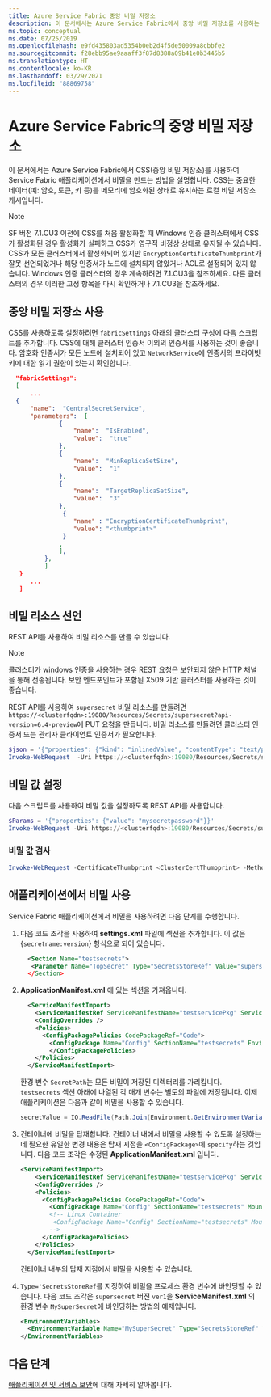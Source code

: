 ```yaml
---
title: Azure Service Fabric 중앙 비밀 저장소
description: 이 문서에서는 Azure Service Fabric에서 중앙 비밀 저장소를 사용하는 방법을 설명합니다.
ms.topic: conceptual
ms.date: 07/25/2019
ms.openlocfilehash: e9fd435803ad5354b0eb2d4f5de50009a8cbbfe2
ms.sourcegitcommit: f28ebb95ae9aaaff3f87d8388a09b41e0b3445b5
ms.translationtype: HT
ms.contentlocale: ko-KR
ms.lasthandoff: 03/29/2021
ms.locfileid: "88869758"
---
```

# <a name="central-secrets-store-in-azure-service-fabric"></a>Azure Service Fabric의 중앙 비밀 저장소 
이 문서에서는 Azure Service Fabric에서 CSS(중앙 비밀 저장소)를 사용하여 Service Fabric 애플리케이션에서 비밀을 만드는 방법을 설명합니다. CSS는 중요한 데이터(예: 암호, 토큰, 키 등)를 메모리에 암호화된 상태로 유지하는 로컬 비밀 저장소 캐시입니다.

  > [!NOTE] 
  > SF 버전 7.1.CU3 이전에 CSS를 처음 활성화할 때 Windows 인증 클러스터에서 CSS가 활성화된 경우 활성화가 실패하고 CSS가 영구적 비정상 상태로 유지될 수 있습니다. CSS가 모든 클러스터에서 활성화되어 있지만 `EncryptionCertificateThumbprint`가 잘못 선언되었거나 해당 인증서가 노드에 설치되지 않았거나 ACL로 설정되어 있지 않습니다. Windows 인증 클러스터의 경우 계속하려면 7.1.CU3을 참조하세요. 다른 클러스터의 경우 이러한 고정 항목을 다시 확인하거나 7\.1.CU3을 참조하세요.
  
## <a name="enable-central-secrets-store"></a>중앙 비밀 저장소 사용
CSS를 사용하도록 설정하려면 `fabricSettings` 아래의 클러스터 구성에 다음 스크립트를 추가합니다. CSS에 대해 클러스터 인증서 이외의 인증서를 사용하는 것이 좋습니다. 암호화 인증서가 모든 노드에 설치되어 있고 `NetworkService`에 인증서의 프라이빗 키에 대한 읽기 권한이 있는지 확인합니다.
  ```json
    "fabricSettings": 
    [
        ...
    {
        "name":  "CentralSecretService",
        "parameters":  [
                {
                    "name":  "IsEnabled",
                    "value":  "true"
                },
                {
                    "name":  "MinReplicaSetSize",
                    "value":  "1"
                },
                {
                    "name":  "TargetReplicaSetSize",
                    "value":  "3"
                },
                 {
                    "name" : "EncryptionCertificateThumbprint",
                    "value": "<thumbprint>"
                 }
                ,
                ],
            },
            ]
     }
        ...
     ]
```
## <a name="declare-a-secret-resource"></a>비밀 리소스 선언
REST API를 사용하여 비밀 리소스를 만들 수 있습니다.
  > [!NOTE] 
  > 클러스터가 windows 인증을 사용하는 경우 REST 요청은 보안되지 않은 HTTP 채널을 통해 전송됩니다. 보안 엔드포인트가 포함된 X509 기반 클러스터를 사용하는 것이 좋습니다.

REST API를 사용하여 `supersecret` 비밀 리소스를 만들려면 `https://<clusterfqdn>:19080/Resources/Secrets/supersecret?api-version=6.4-preview`에 PUT 요청을 만듭니다. 비밀 리소스를 만들려면 클러스터 인증서 또는 관리자 클라이언트 인증서가 필요합니다.

```powershell
$json = '{"properties": {"kind": "inlinedValue", "contentType": "text/plain", "description": "supersecret"}}'
Invoke-WebRequest  -Uri https://<clusterfqdn>:19080/Resources/Secrets/supersecret?api-version=6.4-preview -Method PUT -CertificateThumbprint <CertThumbprint> -Body $json
```

## <a name="set-the-secret-value"></a>비밀 값 설정

다음 스크립트를 사용하여 비밀 값을 설정하도록 REST API를 사용합니다.
```powershell
$Params = '{"properties": {"value": "mysecretpassword"}}'
Invoke-WebRequest -Uri https://<clusterfqdn>:19080/Resources/Secrets/supersecret/values/ver1?api-version=6.4-preview -Method PUT -Body $Params -CertificateThumbprint <ClusterCertThumbprint>
```
### <a name="examine-the-secret-value"></a>비밀 값 검사
```powershell
Invoke-WebRequest -CertificateThumbprint <ClusterCertThumbprint> -Method POST -Uri "https:<clusterfqdn>/Resources/Secrets/supersecret/values/ver1/list_value?api-version=6.4-preview"
```
## <a name="use-the-secret-in-your-application"></a>애플리케이션에서 비밀 사용

Service Fabric 애플리케이션에서 비밀을 사용하려면 다음 단계를 수행합니다.

1. 다음 코드 조각을 사용하여 **settings.xml** 파일에 섹션을 추가합니다. 이 값은 {`secretname:version`} 형식으로 되어 있습니다.

   ```xml
     <Section Name="testsecrets">
      <Parameter Name="TopSecret" Type="SecretsStoreRef" Value="supersecret:ver1"/
     </Section>
   ```

1. **ApplicationManifest.xml** 에 있는 섹션을 가져옵니다.
   ```xml
     <ServiceManifestImport>
       <ServiceManifestRef ServiceManifestName="testservicePkg" ServiceManifestVersion="1.0.0" />
       <ConfigOverrides />
       <Policies>
         <ConfigPackagePolicies CodePackageRef="Code">
           <ConfigPackage Name="Config" SectionName="testsecrets" EnvironmentVariableName="SecretPath" />
           </ConfigPackagePolicies>
       </Policies>
     </ServiceManifestImport>
   ```

   환경 변수 `SecretPath`는 모든 비밀이 저장된 디렉터리를 가리킵니다. `testsecrets` 섹션 아래에 나열된 각 매개 변수는 별도의 파일에 저장됩니다. 이제 애플리케이션은 다음과 같이 비밀을 사용할 수 있습니다.
   ```C#
   secretValue = IO.ReadFile(Path.Join(Environment.GetEnvironmentVariable("SecretPath"),  "TopSecret"))
   ```
1. 컨테이너에 비밀을 탑재합니다. 컨테이너 내에서 비밀을 사용할 수 있도록 설정하는 데 필요한 유일한 변경 내용은 탑재 지점을 `<ConfigPackage>`에 `specify`하는 것입니다.
다음 코드 조각은 수정된 **ApplicationManifest.xml** 입니다.  

   ```xml
   <ServiceManifestImport>
       <ServiceManifestRef ServiceManifestName="testservicePkg" ServiceManifestVersion="1.0.0" />
       <ConfigOverrides />
       <Policies>
         <ConfigPackagePolicies CodePackageRef="Code">
           <ConfigPackage Name="Config" SectionName="testsecrets" MountPoint="C:\secrets" EnvironmentVariableName="SecretPath" />
           <!-- Linux Container
            <ConfigPackage Name="Config" SectionName="testsecrets" MountPoint="/mnt/secrets" EnvironmentVariableName="SecretPath" />
           -->
         </ConfigPackagePolicies>
       </Policies>
     </ServiceManifestImport>
   ```
   컨테이너 내부의 탑재 지점에서 비밀을 사용할 수 있습니다.

1. `Type='SecretsStoreRef`를 지정하여 비밀을 프로세스 환경 변수에 바인딩할 수 있습니다. 다음 코드 조각은 `supersecret` 버전 `ver1`을 **ServiceManifest.xml** 의 환경 변수 `MySuperSecret`에 바인딩하는 방법의 예제입니다.

   ```xml
   <EnvironmentVariables>
     <EnvironmentVariable Name="MySuperSecret" Type="SecretsStoreRef" Value="supersecret:ver1"/>
   </EnvironmentVariables>
   ```

## <a name="next-steps"></a>다음 단계
[애플리케이션 및 서비스 보안](service-fabric-application-and-service-security.md)에 대해 자세히 알아봅니다.
